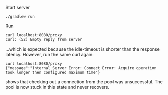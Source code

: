 Start server
```
./gradlew run
```
Run
```
curl localhost:8080/proxy
curl: (52) Empty reply from server
```
...which is expected because the idle-timeout is shorter than the response latency.
However, run the same curl again:
```
curl localhost:8080/proxy
{"message":"Internal Server Error: Connect Error: Acquire operation took longer then configured maximum time"}
```
shows that checking out a connection from the pool was unsuccessful.
The pool is now stuck in this state and never recovers.
